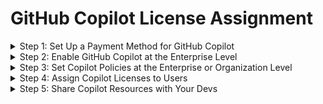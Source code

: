 # GitHub Copilot License Assignment

<details>
  <summary>Step 1: Set Up a Payment Method for GitHub Copilot</summary>
  <br>

  - **Info:** GitHub Copilot is billed monthly. Charges will be posted against a payment method configured on the Enterprise account. The payment method can be a credit card or Azure Subscription.
  - **Go to:**
    - _Enterprise &rarr; Settings (left sidebar) &rarr; Billing &rarr; Payment Information (tab under the Billing heading and metered services summary)_

  # <Line>

  - **GitHub Docs:**
    - **Credit Card:** [Adding/Updating Enterprise Account Payment Information](https://docs.github.com/en/enterprise-cloud@latest/billing/managing-your-github-billing-settings/adding-or-editing-a-payment-method)
    - **Azure Subscription:** [Connecting an Azure Subscription to GitHub](https://docs.github.com/en/enterprise-cloud@latest/billing/managing-the-plan-for-your-github-account/connecting-an-azure-subscription)

  <br>
</details>

<details>
  <summary>Step 2: Enable GitHub Copilot at the Enterprise Level</summary>
  <br>

  - **Info:** Copilot must be enabled for organizations at the enterprise level before organization admins can assign Copilot licenses to members of their organizations.
  - **Go to:**
    - _Enterprise &rarr; Policies (left sidebar) &rarr; Access Management (landing tab) &rarr; select "Allow for: All Organizations" OR "Allow for: Specific Organizations"_
   
  # <Line>

  - **GitHub Docs:**
    - [Managing Access to GitHub Copilot in Your Enterprise](https://docs.github.com/en/enterprise-cloud@latest/admin/policies/enforcing-policies-for-your-enterprise/enforcing-policies-for-github-copilot-in-your-enterprise#managing-access-to-github-copilot-in-your-enterprise)

  <br>
</details>

<details>
  <summary>Step 3: Set Copilot Policies at the Enterprise or Organization Level</summary>
  <br>

  - **Info:** Copilot policies can be configured at the enterprise or organization level. Copilot policies determine which features are available to users and whether matches to public code will be blocked.
    - Please Note: Copilot in GitHub.com requires Copilot Enterprise licenses. Once enabled, all Copilot license assignments will be for Copilot Enterprise rather than Copilot Business (see additional info below).
  - **Go to:**
    - _Enterprise &rarr; Polices (left sidebar) &rarr; Policies (tab toward the top, under the Copilot heading)_
    - _Organization &rarr; Settings (tab at the top) &rarr; Copilot (left sidebar) &rarr; Policies_
   
  # <Line>

  - **GitHub Docs:**
    - **Enterprise Level Enforcement**
      - [Enforcing an Enterprise Policy for Matches to Public Code](https://docs.github.com/en/enterprise-cloud@latest/admin/policies/enforcing-policies-for-your-enterprise/enforcing-policies-for-github-copilot-in-your-enterprise#enforcing-a-policy-to-manage-the-use-of-github-copilot-suggestions-that-match-public-code)
      - [Enforcing an Enterprise Policy for Copilot Access in GitHub.com](https://docs.github.com/en/enterprise-cloud@latest/admin/policies/enforcing-policies-for-your-enterprise/enforcing-policies-for-github-copilot-in-your-enterprise#enforcing-a-policy-to-manage-the-use-of-github-copilot-features-on-githubcom)
      - [Enforcing an Enterprise Policy for Copilot Chat in the IDE](https://docs.github.com/en/enterprise-cloud@latest/admin/policies/enforcing-policies-for-your-enterprise/enforcing-policies-for-github-copilot-in-your-enterprise#enforcing-a-policy-to-manage-the-use-of-github-copilot-chat-in-ides)
      - [Enforcing an Enterprise Policy for Copilot in the CLI](https://docs.github.com/en/enterprise-cloud@latest/admin/policies/enforcing-policies-for-your-enterprise/enforcing-policies-for-github-copilot-in-your-enterprise#enforcing-a-policy-to-manage-the-use-of-github-copilot-in-the-cli)
    - **Organization Level Enforcement**
      - [Enforcing an Organization Policy for Matches to Public Code](https://docs.github.com/en/enterprise-cloud@latest/copilot/managing-github-copilot-in-your-organization/managing-policies-and-features-for-copilot-in-your-organization#configuring-suggestion-matching-policies-for-github-copilot-in-your-organization)
      - [Enforcing an Organization Policy for Copilot Access in GitHub.com, Chat in the IDE, and Copilot in the CLI](https://docs.github.com/en/enterprise-cloud@latest/copilot/managing-github-copilot-in-your-organization/managing-policies-and-features-for-copilot-in-your-organization#enabling-features-of-github-copilot-in-your-organization)

  <br>
</details>

<details>
  <summary>Step 4: Assign Copilot Licenses to Users</summary>
  <br>

  **Info:** Copilot licenses can be assigned to individual users or teams. Copilot licenses can also be assigned by uploading a CSV of users.
  **Go to:** 
  - _Organization &rarr; Settings (tab top right) &rarr; Copilot (left sidebar) → Access &rarr; select "Enable for: All members of the organization" OR "Enable for: Selected members"_

  # <Line>

  - **GitHub Docs:**
    - [Configuring Access to GitHub Copilot in Your Organization](https://docs.github.com/en/enterprise-cloud@latest/copilot/managing-github-copilot-in-your-organization/managing-access-for-copilot-in-your-organization#configuring-access-to-github-copilot-in-your-organization)
  
  <br>
</details>

<details>
  <summary>Step 5: Share Copilot Resources with Your Devs</summary>
  <br>

  - **GitHub Docs:**
    - [Configuring Copilot in Your IDE](https://docs.github.com/en/enterprise-cloud@latest/copilot/configuring-github-copilot/configuring-github-copilot-in-your-environment)

  - **Other Resources:**
    - [Tips for Prompting Copilot](https://github.blog/2023-06-20-how-to-write-better-prompts-for-github-copilot/)
    - [GitHub Copilot Tips & Tricks](https://www.youtube.com/watch?v=1qs6QKk0DVc) (video resource)
    - [Beginners Guide to Prompt Engineering](https://dev.to/github/a-beginners-guide-to-prompt-engineering-with-github-copilot-3ibp)

  <br>
</details>
